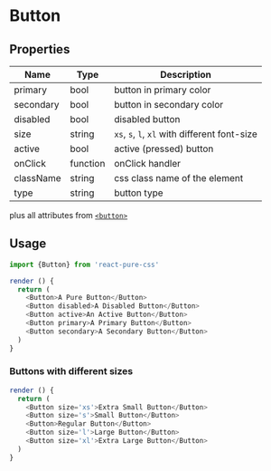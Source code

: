 # Button

## Properties

Name      | Type     | Description
--------  | -------- | -----------
primary   | bool     | button in primary color
secondary | bool     | button in secondary color
disabled  | bool     | disabled button
size      | string   | `xs`, `s`, `l`, `xl` with different font-size
active    | bool     | active (pressed) button
onClick   | function | onClick handler
className | string   | css class name of the element
type      | string   | button type

plus all attributes from [`<button>`](https://developer.mozilla.org/en-US/docs/Web/HTML/Element/button)

## Usage

```js
import {Button} from 'react-pure-css'

render () {
  return (
    <Button>A Pure Button</Button>
    <Button disabled>A Disabled Button</Button>
    <Button active>An Active Button</Button>
    <Button primary>A Primary Button</Button>
    <Button secondary>A Secondary Button</Button>
  )
}
```

### Buttons with different sizes

```js
render () {
  return (
    <Button size='xs'>Extra Small Button</Button>
    <Button size='s'>Small Button</Button>
    <Button>Regular Button</Button>
    <Button size='l'>Large Button</Button>
    <Button size='xl'>Extra Large Button</Button>
  )
}
```
